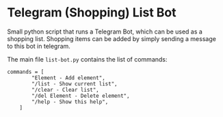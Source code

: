 # Telegram (Shopping) List Bot

Small python script that runs a Telegram Bot, which can be used as a shopping list. Shopping items can be added by simply sending a message to this bot in telegram.

The main file `list-bot.py` contains the list of commands:

```
commands = [
        "Element - Add element",
        "/list - Show current list",
        "/clear - Clear list",
        "/del Element - Delete element",
        "/help - Show this help",
    ]
```
